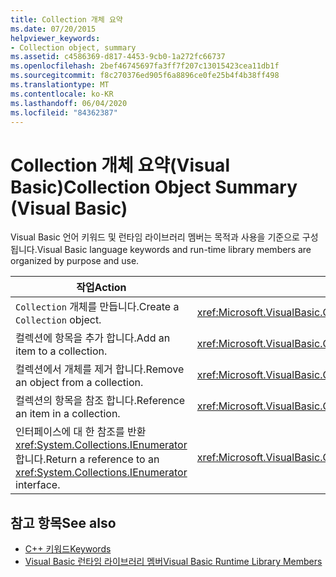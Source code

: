 ```yaml
---
title: Collection 개체 요약
ms.date: 07/20/2015
helpviewer_keywords:
- Collection object, summary
ms.assetid: c4586369-d817-4453-9cb0-1a272fc66737
ms.openlocfilehash: 2bef46745697fa3ff7f207c13015423cea11db1f
ms.sourcegitcommit: f8c270376ed905f6a8896ce0fe25b4f4b38ff498
ms.translationtype: MT
ms.contentlocale: ko-KR
ms.lasthandoff: 06/04/2020
ms.locfileid: "84362387"
---
```

# <a name="collection-object-summary-visual-basic"></a><span data-ttu-id="06548-102">Collection 개체 요약(Visual Basic)</span><span class="sxs-lookup"><span data-stu-id="06548-102">Collection Object Summary (Visual Basic)</span></span>
<span data-ttu-id="06548-103">Visual Basic 언어 키워드 및 런타임 라이브러리 멤버는 목적과 사용을 기준으로 구성 됩니다.</span><span class="sxs-lookup"><span data-stu-id="06548-103">Visual Basic language keywords and run-time library members are organized by purpose and use.</span></span>  
  
|<span data-ttu-id="06548-104">작업</span><span class="sxs-lookup"><span data-stu-id="06548-104">Action</span></span>|<span data-ttu-id="06548-105">언어 요소</span><span class="sxs-lookup"><span data-stu-id="06548-105">Language element</span></span>|  
|------------|----------------------|  
|<span data-ttu-id="06548-106">`Collection` 개체를 만듭니다.</span><span class="sxs-lookup"><span data-stu-id="06548-106">Create a `Collection` object.</span></span>|<xref:Microsoft.VisualBasic.Collection>|  
|<span data-ttu-id="06548-107">컬렉션에 항목을 추가 합니다.</span><span class="sxs-lookup"><span data-stu-id="06548-107">Add an item to a collection.</span></span>|<xref:Microsoft.VisualBasic.Collection.Add%2A>|  
|<span data-ttu-id="06548-108">컬렉션에서 개체를 제거 합니다.</span><span class="sxs-lookup"><span data-stu-id="06548-108">Remove an object from a collection.</span></span>|<xref:Microsoft.VisualBasic.Collection.Remove%2A>|  
|<span data-ttu-id="06548-109">컬렉션의 항목을 참조 합니다.</span><span class="sxs-lookup"><span data-stu-id="06548-109">Reference an item in a collection.</span></span>|<xref:Microsoft.VisualBasic.Collection.Item%2A>|  
|<span data-ttu-id="06548-110">인터페이스에 대 한 참조를 반환 <xref:System.Collections.IEnumerator> 합니다.</span><span class="sxs-lookup"><span data-stu-id="06548-110">Return a reference to an <xref:System.Collections.IEnumerator> interface.</span></span>|<xref:Microsoft.VisualBasic.Collection.System%23Collections%23IEnumerable%23GetEnumerator%2A>|  
  
## <a name="see-also"></a><span data-ttu-id="06548-111">참고 항목</span><span class="sxs-lookup"><span data-stu-id="06548-111">See also</span></span>

- [<span data-ttu-id="06548-112">C++ 키워드</span><span class="sxs-lookup"><span data-stu-id="06548-112">Keywords</span></span>](index.md)
- [<span data-ttu-id="06548-113">Visual Basic 런타임 라이브러리 멤버</span><span class="sxs-lookup"><span data-stu-id="06548-113">Visual Basic Runtime Library Members</span></span>](../runtime-library-members.md)
